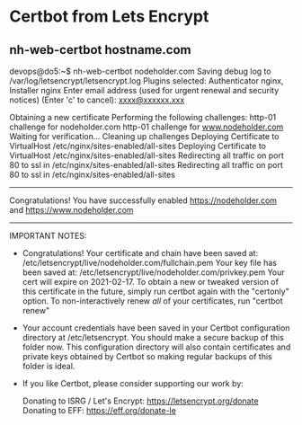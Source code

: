 # Certbot from Lets Encrypt

## nh-web-certbot hostname.com

devops@do5:~$ nh-web-certbot nodeholder.com
Saving debug log to /var/log/letsencrypt/letsencrypt.log
Plugins selected: Authenticator nginx, Installer nginx
Enter email address (used for urgent renewal and security notices)
 (Enter 'c' to cancel): xxxx@xxxxxx.xxx 

Obtaining a new certificate
Performing the following challenges:
http-01 challenge for nodeholder.com
http-01 challenge for www.nodeholder.com
Waiting for verification...
Cleaning up challenges
Deploying Certificate to VirtualHost /etc/nginx/sites-enabled/all-sites
Deploying Certificate to VirtualHost /etc/nginx/sites-enabled/all-sites
Redirecting all traffic on port 80 to ssl in /etc/nginx/sites-enabled/all-sites
Redirecting all traffic on port 80 to ssl in /etc/nginx/sites-enabled/all-sites

- - - - - - - - - - - - - - - - - - - - - - - - - - - - - - - - - - - - - - - -
Congratulations! You have successfully enabled https://nodeholder.com and
https://www.nodeholder.com
- - - - - - - - - - - - - - - - - - - - - - - - - - - - - - - - - - - - - - - -

IMPORTANT NOTES:
 - Congratulations! Your certificate and chain have been saved at:
   /etc/letsencrypt/live/nodeholder.com/fullchain.pem
   Your key file has been saved at:
   /etc/letsencrypt/live/nodeholder.com/privkey.pem
   Your cert will expire on 2021-02-17. To obtain a new or tweaked
   version of this certificate in the future, simply run certbot again
   with the "certonly" option. To non-interactively renew *all* of
   your certificates, run "certbot renew"
 - Your account credentials have been saved in your Certbot
   configuration directory at /etc/letsencrypt. You should make a
   secure backup of this folder now. This configuration directory will
   also contain certificates and private keys obtained by Certbot so
   making regular backups of this folder is ideal.
 - If you like Certbot, please consider supporting our work by:

   Donating to ISRG / Let's Encrypt:   https://letsencrypt.org/donate
   Donating to EFF:                    https://eff.org/donate-le
